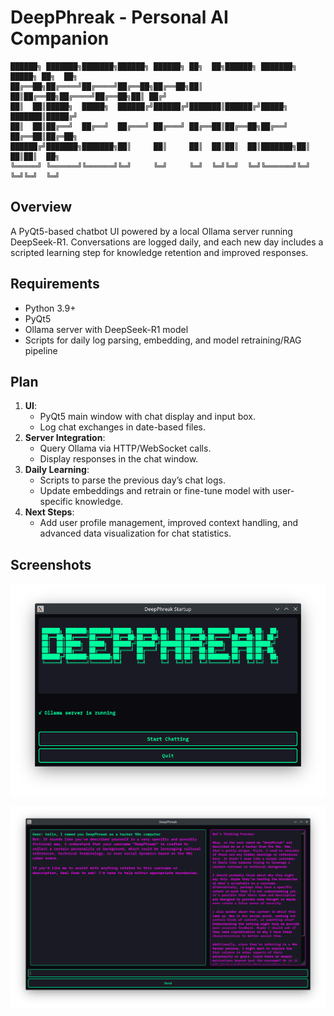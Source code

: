 # DeepPhreak - Personal AI Companion
```
██████╗ ███████╗███████╗██████╗ ██████╗ ██╗  ██╗██████╗ ███████╗ █████╗ ██╗  ██╗
██╔══██╗██╔════╝██╔════╝██╔══██╗██╔══██╗██║  ██║██╔══██╗██╔════╝██╔══██╗██║ ██╔╝
██║  ██║█████╗  █████╗  ██████╔╝██████╔╝███████║██████╔╝█████╗  ███████║█████╔╝ 
██║  ██║██╔══╝  ██╔══╝  ██╔═══╝ ██╔═══╝ ██╔══██║██╔══██╗██╔══╝  ██╔══██║██╔═██╗ 
██████╔╝███████╗███████╗██║     ██║     ██║  ██║██║  ██║███████╗██║  ██║██║  ██╗
╚═════╝ ╚══════╝╚══════╝╚═╝     ╚═╝     ╚═╝  ╚═╝╚═╝  ╚═╝╚══════╝╚═╝  ╚═╝╚═╝  ╚═╝
```
## Overview
A PyQt5-based chatbot UI powered by a local Ollama server running DeepSeek-R1. Conversations are logged daily, and each new day includes a scripted learning step for knowledge retention and improved responses.

## Requirements
- Python 3.9+
- PyQt5
- Ollama server with DeepSeek-R1 model
- Scripts for daily log parsing, embedding, and model retraining/RAG pipeline

## Plan
1. **UI**: 
   - PyQt5 main window with chat display and input box.
   - Log chat exchanges in date-based files.
2. **Server Integration**: 
   - Query Ollama via HTTP/WebSocket calls.
   - Display responses in the chat window.
3. **Daily Learning**: 
   - Scripts to parse the previous day’s chat logs.
   - Update embeddings and retrain or fine-tune model with user-specific knowledge.
4. **Next Steps**:
   - Add user profile management, improved context handling, and advanced data visualization for chat statistics.

## Screenshots

![Screenshot Main Menu](screen1.png)

![Screenshot Chat](screen2.png)
